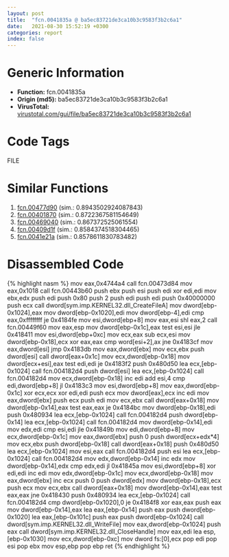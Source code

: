 ```yaml
---
layout: post
title:  "fcn.0041835a @ ba5ec83721de3ca10b3c9583f3b2c6a1"
date:   2021-08-30 15:52:19 +0300
categories: report
index: false
---
```


# Generic Information
- **Function:** fcn.0041835a
- **Origin (md5):** ba5ec83721de3ca10b3c9583f3b2c6a1
- **VirusTotal:** [virustotal.com/gui/file/ba5ec83721de3ca10b3c9583f3b2c6a1][virustotal_ref]

# Code Tags
<span class="tag" id="FILE">FILE</span>


# Similar Functions

1. [fcn.00477d90][similar_1_ref] (sim.: 0.8943502924087843)
2. [fcn.00401870][similar_2_ref] (sim.: 0.8722367581154649)
3. [fcn.00469040][similar_3_ref] (sim.: 0.867372525061554)
4. [fcn.00409d1f][similar_4_ref] (sim.: 0.8584374518304465)
5. [fcn.0041e21a][similar_5_ref] (sim.: 0.8578611830783482)


# Disassembled Code

{% highlight nasm %}
mov eax,0x4744a4
call fcn.00473d84
mov eax,0x1018
call fcn.00443b60
push ebx
push esi
push edi
xor edi,edi
mov ebx,edx
push edi
push 0x80
push 2
push edi
push edi
push 0x40000000
push ecx
call dword[sym.imp.KERNEL32.dll_CreateFileA]
mov dword[ebp-0x1024],eax
mov dword[ebp-0x1020],edi
mov dword[ebp-4],edi
cmp eax,0xffffffff
je 0x4184fe
mov esi,dword[ebp+8]
mov eax,esi
shl eax,2
call fcn.00449f60
mov eax,esp
mov dword[ebp-0x1c],eax
test esi,esi
jle 0x418411
mov esi,dword[ebp+0xc]
mov ecx,eax
sub ecx,esi
mov dword[ebp-0x18],ecx
xor eax,eax
cmp word[esi+2],ax
jne 0x4183cf
mov eax,dword[esi]
jmp 0x4183db
mov eax,dword[ebx]
mov ecx,ebx
push dword[esi]
call dword[eax+0x1c]
mov ecx,dword[ebp-0x18]
mov dword[ecx+esi],eax
test edi,edi
je 0x4183f2
push 0x480d50
lea ecx,[ebp-0x1024]
call fcn.004182d4
push dword[esi]
lea ecx,[ebp-0x1024]
call fcn.004182d4
mov ecx,dword[ebp-0x18]
inc edi
add esi,4
cmp edi,dword[ebp+8]
jl 0x4183c3
mov esi,dword[ebp+8]
mov eax,dword[ebp-0x1c]
xor ecx,ecx
xor edi,edi
push ecx
mov dword[eax],ecx
inc edi
mov eax,dword[ebx]
push ecx
push edi
mov ecx,ebx
call dword[eax+0x18]
mov dword[ebp-0x14],eax
test eax,eax
je 0x4184bc
mov dword[ebp-0x18],edi
push 0x480934
lea ecx,[ebp-0x1024]
call fcn.004182d4
push dword[ebp-0x14]
lea ecx,[ebp-0x1024]
call fcn.004182d4
mov dword[ebp-0x14],edi
mov edx,edi
cmp esi,edi
jle 0x41849b
mov edi,dword[ebp+8]
mov ecx,dword[ebp-0x1c]
mov eax,dword[ebx]
push 0
push dword[ecx+edx*4]
mov ecx,ebx
push dword[ebp-0x18]
call dword[eax+0x18]
push 0x480d50
lea ecx,[ebp-0x1024]
mov esi,eax
call fcn.004182d4
push esi
lea ecx,[ebp-0x1024]
call fcn.004182d4
mov edx,dword[ebp-0x14]
inc edx
mov dword[ebp-0x14],edx
cmp edx,edi
jl 0x41845a
mov esi,dword[ebp+8]
xor edi,edi
inc edi
mov edx,dword[ebp-0x1c]
mov ecx,dword[ebp-0x18]
mov eax,dword[ebx]
inc ecx
push 0
push dword[edx]
mov dword[ebp-0x18],ecx
push ecx
mov ecx,ebx
call dword[eax+0x18]
mov dword[ebp-0x14],eax
test eax,eax
jne 0x418430
push 0x480934
lea ecx,[ebp-0x1024]
call fcn.004182d4
cmp dword[ebp-0x1020],0
je 0x4184f8
xor eax,eax
push eax
mov dword[ebp-0x14],eax
lea eax,[ebp-0x14]
push eax
push dword[ebp-0x1020]
lea eax,[ebp-0x101c]
push eax
push dword[ebp-0x1024]
call dword[sym.imp.KERNEL32.dll_WriteFile]
mov eax,dword[ebp-0x1024]
push eax
call dword[sym.imp.KERNEL32.dll_CloseHandle]
mov eax,edi
lea esp,[ebp-0x1030]
mov ecx,dword[ebp-0xc]
mov dword fs:[0],ecx
pop edi
pop esi
pop ebx
mov esp,ebp
pop ebp
ret
{% endhighlight %}


[similar_1_ref]: /report/fcn.00477d90@4fe6510221c33bf023f6abed461fc13f
[similar_2_ref]: /report/fcn.00401870@e9782a46c2d4ab52d9b2b1b712934fbe
[similar_3_ref]: /report/fcn.00469040@4fe6510221c33bf023f6abed461fc13f
[similar_4_ref]: /report/fcn.00409d1f@418e0921f3a9bd4f5bc0dcc59623b5a1
[similar_5_ref]: /report/fcn.0041e21a@b3771987fba16f4fba07d1109ec72c76
[virustotal_ref]: https://www.virustotal.com/gui/file/ba5ec83721de3ca10b3c9583f3b2c6a1